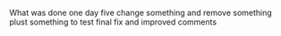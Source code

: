 What was done one day five change something and remove something
plust something to test final fix
and improved comments
